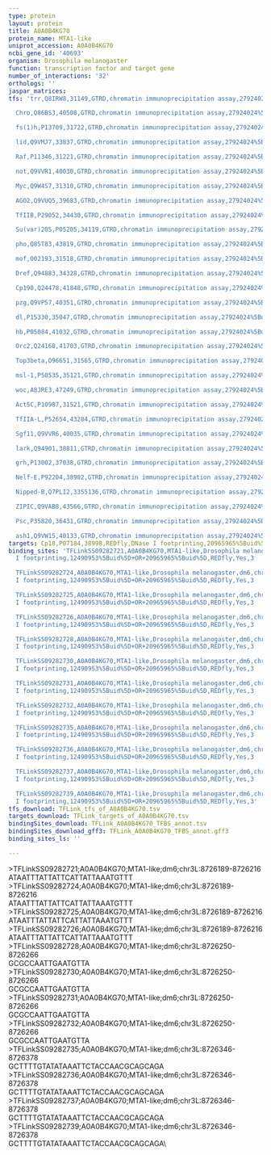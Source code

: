```yaml
---
type: protein
layout: protein
title: A0A0B4KG70
protein_name: MTA1-like
uniprot_accession: A0A0B4KG70
ncbi_gene_id: '40693'
organism: Drosophila melanogaster
function: transcription factor and target gene
number_of_interactions: '32'
orthologs: ''
jaspar_matrices: 
tfs: 'trr,Q8IRW8,31149,GTRD,chromatin immunoprecipitation assay,27924024%5Buid%5D,No

  Chro,Q86BS3,40508,GTRD,chromatin immunoprecipitation assay,27924024%5Buid%5D,No

  fs(1)h,P13709,31722,GTRD,chromatin immunoprecipitation assay,27924024%5Buid%5D,No

  lid,Q9VMJ7,33837,GTRD,chromatin immunoprecipitation assay,27924024%5Buid%5D,No

  Raf,P11346,31221,GTRD,chromatin immunoprecipitation assay,27924024%5Buid%5D,No

  not,Q9VVR1,40030,GTRD,chromatin immunoprecipitation assay,27924024%5Buid%5D,No

  Myc,Q9W4S7,31310,GTRD,chromatin immunoprecipitation assay,27924024%5Buid%5D,No

  AGO2,Q9VUQ5,39683,GTRD,chromatin immunoprecipitation assay,27924024%5Buid%5D,No

  TfIIB,P29052,34430,GTRD,chromatin immunoprecipitation assay,27924024%5Buid%5D,No

  Su(var)205,P05205,34119,GTRD,chromatin immunoprecipitation assay,27924024%5Buid%5D,No

  pho,Q8ST83,43819,GTRD,chromatin immunoprecipitation assay,27924024%5Buid%5D,No

  mof,O02193,31518,GTRD,chromatin immunoprecipitation assay,27924024%5Buid%5D,No

  Dref,Q94883,34328,GTRD,chromatin immunoprecipitation assay,27924024%5Buid%5D,No

  Cp190,Q24478,41848,GTRD,chromatin immunoprecipitation assay,27924024%5Buid%5D,No

  pzg,Q9VP57,40351,GTRD,chromatin immunoprecipitation assay,27924024%5Buid%5D,No

  dl,P15330,35047,GTRD,chromatin immunoprecipitation assay,27924024%5Buid%5D,No

  hb,P05084,41032,GTRD,chromatin immunoprecipitation assay,27924024%5Buid%5D,No

  Orc2,Q24168,41703,GTRD,chromatin immunoprecipitation assay,27924024%5Buid%5D,No

  Top3beta,O96651,31565,GTRD,chromatin immunoprecipitation assay,27924024%5Buid%5D,No

  msl-1,P50535,35121,GTRD,chromatin immunoprecipitation assay,27924024%5Buid%5D,No

  woc,A8JRE3,47249,GTRD,chromatin immunoprecipitation assay,27924024%5Buid%5D,No

  Act5C,P10987,31521,GTRD,chromatin immunoprecipitation assay,27924024%5Buid%5D,No

  TfIIA-L,P52654,43284,GTRD,chromatin immunoprecipitation assay,27924024%5Buid%5D,No

  Sgf11,Q9VVR6,40035,GTRD,chromatin immunoprecipitation assay,27924024%5Buid%5D,No

  lark,Q94901,38811,GTRD,chromatin immunoprecipitation assay,27924024%5Buid%5D,No

  grh,P13002,37038,GTRD,chromatin immunoprecipitation assay,27924024%5Buid%5D,No

  Nelf-E,P92204,38982,GTRD,chromatin immunoprecipitation assay,27924024%5Buid%5D,No

  Nipped-B,Q7PLI2,3355136,GTRD,chromatin immunoprecipitation assay,27924024%5Buid%5D,No

  ZIPIC,Q9VAB8,43566,GTRD,chromatin immunoprecipitation assay,27924024%5Buid%5D,No

  Psc,P35820,36431,GTRD,chromatin immunoprecipitation assay,27924024%5Buid%5D,No

  ash1,Q9VW15,40133,GTRD,chromatin immunoprecipitation assay,27924024%5Buid%5D,No'
targets: Cp18,P07184,38998,REDfly,DNase I footprinting,20965965%5Buid%5D+OR+12490953%5Buid%5D,No
binding_sites: 'TFLinkSS09282721,A0A0B4KG70,MTA1-like,Drosophila melanogaster,dm6,chr3L,8726189,8726216,-,dm6&position=chr3L:8726189-8726216,DNase
  I footprinting,12490953%5Buid%5D+OR+20965965%5Buid%5D,REDfly,Yes,3

  TFLinkSS09282724,A0A0B4KG70,MTA1-like,Drosophila melanogaster,dm6,chr3L,8726189,8726216,-,dm6&position=chr3L:8726189-8726216,DNase
  I footprinting,12490953%5Buid%5D+OR+20965965%5Buid%5D,REDfly,Yes,3

  TFLinkSS09282725,A0A0B4KG70,MTA1-like,Drosophila melanogaster,dm6,chr3L,8726189,8726216,-,dm6&position=chr3L:8726189-8726216,DNase
  I footprinting,12490953%5Buid%5D+OR+20965965%5Buid%5D,REDfly,Yes,3

  TFLinkSS09282726,A0A0B4KG70,MTA1-like,Drosophila melanogaster,dm6,chr3L,8726189,8726216,-,dm6&position=chr3L:8726189-8726216,DNase
  I footprinting,12490953%5Buid%5D+OR+20965965%5Buid%5D,REDfly,Yes,3

  TFLinkSS09282728,A0A0B4KG70,MTA1-like,Drosophila melanogaster,dm6,chr3L,8726250,8726266,-,dm6&position=chr3L:8726250-8726266,DNase
  I footprinting,12490953%5Buid%5D+OR+20965965%5Buid%5D,REDfly,Yes,3

  TFLinkSS09282730,A0A0B4KG70,MTA1-like,Drosophila melanogaster,dm6,chr3L,8726250,8726266,-,dm6&position=chr3L:8726250-8726266,DNase
  I footprinting,12490953%5Buid%5D+OR+20965965%5Buid%5D,REDfly,Yes,3

  TFLinkSS09282731,A0A0B4KG70,MTA1-like,Drosophila melanogaster,dm6,chr3L,8726250,8726266,-,dm6&position=chr3L:8726250-8726266,DNase
  I footprinting,12490953%5Buid%5D+OR+20965965%5Buid%5D,REDfly,Yes,3

  TFLinkSS09282732,A0A0B4KG70,MTA1-like,Drosophila melanogaster,dm6,chr3L,8726250,8726266,-,dm6&position=chr3L:8726250-8726266,DNase
  I footprinting,12490953%5Buid%5D+OR+20965965%5Buid%5D,REDfly,Yes,3

  TFLinkSS09282735,A0A0B4KG70,MTA1-like,Drosophila melanogaster,dm6,chr3L,8726346,8726378,-,dm6&position=chr3L:8726346-8726378,DNase
  I footprinting,12490953%5Buid%5D+OR+20965965%5Buid%5D,REDfly,Yes,3

  TFLinkSS09282736,A0A0B4KG70,MTA1-like,Drosophila melanogaster,dm6,chr3L,8726346,8726378,-,dm6&position=chr3L:8726346-8726378,DNase
  I footprinting,12490953%5Buid%5D+OR+20965965%5Buid%5D,REDfly,Yes,3

  TFLinkSS09282737,A0A0B4KG70,MTA1-like,Drosophila melanogaster,dm6,chr3L,8726346,8726378,-,dm6&position=chr3L:8726346-8726378,DNase
  I footprinting,12490953%5Buid%5D+OR+20965965%5Buid%5D,REDfly,Yes,3

  TFLinkSS09282739,A0A0B4KG70,MTA1-like,Drosophila melanogaster,dm6,chr3L,8726346,8726378,-,dm6&position=chr3L:8726346-8726378,DNase
  I footprinting,12490953%5Buid%5D+OR+20965965%5Buid%5D,REDfly,Yes,3'
tfs_download: TFLink_tfs_of_A0A0B4KG70.tsv
targets_download: TFLink_targets_of_A0A0B4KG70.tsv
bindingSites_download: TFLink_A0A0B4KG70_TFBS_annot.tsv
bindingSites_download_gff3: TFLink_A0A0B4KG70_TFBS_annot.gff3
binding_sites_ls: ''

---
```

\>TFLinkSS09282721;A0A0B4KG70;MTA1-like;dm6;chr3L:8726189-8726216\ATAATTTATTATTCATTATTAAATGTTT\\>TFLinkSS09282724;A0A0B4KG70;MTA1-like;dm6;chr3L:8726189-8726216\ATAATTTATTATTCATTATTAAATGTTT\\>TFLinkSS09282725;A0A0B4KG70;MTA1-like;dm6;chr3L:8726189-8726216\ATAATTTATTATTCATTATTAAATGTTT\\>TFLinkSS09282726;A0A0B4KG70;MTA1-like;dm6;chr3L:8726189-8726216\ATAATTTATTATTCATTATTAAATGTTT\\>TFLinkSS09282728;A0A0B4KG70;MTA1-like;dm6;chr3L:8726250-8726266\GCGCCAATTGAATGTTA\\>TFLinkSS09282730;A0A0B4KG70;MTA1-like;dm6;chr3L:8726250-8726266\GCGCCAATTGAATGTTA\\>TFLinkSS09282731;A0A0B4KG70;MTA1-like;dm6;chr3L:8726250-8726266\GCGCCAATTGAATGTTA\\>TFLinkSS09282732;A0A0B4KG70;MTA1-like;dm6;chr3L:8726250-8726266\GCGCCAATTGAATGTTA\\>TFLinkSS09282735;A0A0B4KG70;MTA1-like;dm6;chr3L:8726346-8726378\GCTTTTGTATATAAATTCTACCAACGCAGCAGA\\>TFLinkSS09282736;A0A0B4KG70;MTA1-like;dm6;chr3L:8726346-8726378\GCTTTTGTATATAAATTCTACCAACGCAGCAGA\\>TFLinkSS09282737;A0A0B4KG70;MTA1-like;dm6;chr3L:8726346-8726378\GCTTTTGTATATAAATTCTACCAACGCAGCAGA\\>TFLinkSS09282739;A0A0B4KG70;MTA1-like;dm6;chr3L:8726346-8726378\GCTTTTGTATATAAATTCTACCAACGCAGCAGA\